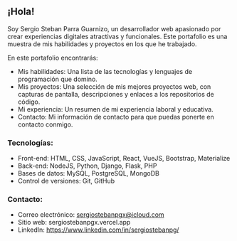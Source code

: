 ## ¡Hola! 
Soy Sergio Steban Parra Guarnizo, un desarrollador web apasionado por crear experiencias digitales atractivas y funcionales. Este portafolio es una muestra de mis habilidades y proyectos en los que he trabajado.

En este portafolio encontrarás:

- Mis habilidades: Una lista de las tecnologías y lenguajes de programación que domino.
- Mis proyectos: Una selección de mis mejores proyectos web, con capturas de pantalla, descripciones y enlaces a los repositorios de código.
- Mi experiencia: Un resumen de mi experiencia laboral y educativa.
- Contacto: Mi información de contacto para que puedas ponerte en contacto conmigo.

### Tecnologías:

- Front-end: HTML, CSS, JavaScript, React, VueJS, Bootstrap, Materialize
- Back-end: NodeJS, Python, Django, Flask, PHP
- Bases de datos: MySQL, PostgreSQL, MongoDB
- Control de versiones: Git, GitHub

### Contacto:
- Correo electrónico: sergiostebanpgx@icloud.com
- Sitio web: sergiostebanpgx.vercel.app
- LinkedIn: https://www.linkedin.com/in/sergiostebanpg/
